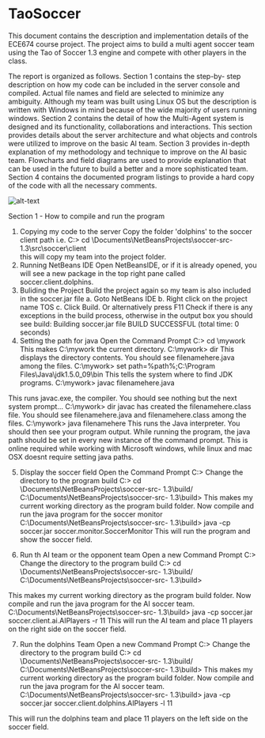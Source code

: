 # TaoSoccer

This document contains the description and implementation details of the ECE674 course
project. The project aims to build a multi agent soccer team using the Tao of Soccer 1.3
engine and compete with other players in the class.

The report is organized as follows. Section 1 contains the step-by- step description on how my
code can be included in the server console and compiled. Actual file names and field are
selected to minimize any ambiguity. Although my team was built using Linux OS but the
description is written with Windows in mind because of the wide majority of users running
windows. Section 2 contains the detail of how the Multi-Agent system is designed and its
functionality, collaborations and interactions. This section provides details about the server
architecture and what objects and controls were utilized to improve on the basic AI team.
Section 3 provides in-depth explanation of my methodology and technique to improve on the
AI basic team. Flowcharts and field diagrams are used to provide explanation that can be
used in the future to build a better and a more sophisticated team. Section 4 contains the
documented program listings to provide a hard copy of the code with all the necessary
comments.

![alt-text](https://github.com/msaadsadiq/Tao_of_Soccer/1.jpeg)

Section 1 - How to compile and run the program

1. Copying my code to the server
Copy the folder &#39;dolphins&#39; to the soccer client path i.e.
C:&gt; cd \Documents\NetBeansProjects\soccer-src- 1.3\src\soccer\client\
this will copy my team into the project folder.
2. Running NetBeans IDE
Open NetBeansIDE, or if it is already opened, you will see a new package in the top right
pane called soccer.client.dolphins.
3. Buliding the Project
Build the project again so my team is also included in the soccer.jar file
a. Goto NetBeans IDE
b. Right click on the project name TOS
c. Click Build. Or alternatively press F11
Check if there is any exceptions in the build process, otherwise in the output box you should
see
build:
Building soccer.jar file
BUILD SUCCESSFUL (total time: 0 seconds)
4. Setting the path for java
Open the Command Prompt
C:&gt; cd \mywork
This makes C:\mywork the current directory.
C:\mywork&gt; dir
This displays the directory contents. You should see filenamehere.java among the files.
C:\mywork&gt; set path=%path%;C:\Program Files\Java\jdk1.5.0_09\bin
This tells the system where to find JDK programs.
C:\mywork&gt; javac filenamehere.java

This runs javac.exe, the compiler. You should see nothing but the next system prompt...
C:\mywork&gt; dir
javac has created the filenamehere.class file. You should see filenamehere.java and filenamehere.class among
the files.
C:\mywork&gt; java filenamehere
This runs the Java interpreter. You should then see your program output. While running the
program, the java path should be set in every new instance of the command prompt. This is
online required while working with Microsoft windows, while linux and mac OSX doesnt
require setting java paths.

5. Display the soccer field
Open the Command Prompt
C:&gt;
Change the directory to the program build
C:&gt; cd \Documents\NetBeansProjects\soccer-src- 1.3\build/
C:\Documents\NetBeansProjects\soccer-src- 1.3\build&gt;
This makes my current working directory as the program build folder. Now compile and run the java program for
the soccer monitor
C:\Documents\NetBeansProjects\soccer-src- 1.3\build&gt; java -cp soccer.jar
soccer.monitor.SoccerMonitor
This will run the program and show the soccer field.

6. Run th AI team or the opponent team
Open a new Command Prompt
C:&gt;
Change the directory to the program build
C:&gt; cd \Documents\NetBeansProjects\soccer-src- 1.3\build/
C:\Documents\NetBeansProjects\soccer-src- 1.3\build&gt;

This makes my current working directory as the program build folder. Now compile and run the java program for
the AI soccer team.
C:\Documents\NetBeansProjects\soccer-src- 1.3\build&gt; java -cp soccer.jar soccer.client.ai.AIPlayers
-r 11
This will run the AI team and place 11 players on the right side on the soccer field.

7. Run the dolphins Team
Open a new Command Prompt
C:&gt;
Change the directory to the program build
C:&gt; cd \Documents\NetBeansProjects\soccer-src- 1.3\build/
C:\Documents\NetBeansProjects\soccer-src- 1.3\build&gt;
This makes my current working directory as the program build folder. Now compile and run the java program for
the AI soccer team.
C:\Documents\NetBeansProjects\soccer-src- 1.3\build&gt; java -cp soccer.jar
soccer.client.dolphins.AIPlayers -l 11

This will run the dolphins team and place 11 players on the left side on the soccer field.
